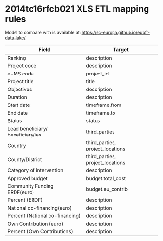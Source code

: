 # 2014tc16rfcb021 XLS ETL mapping rules

Model to compare with is available at: https://ec-europa.github.io/eubfr-data-lake/

| Field                             | Target                           |
| --------------------------------- | -------------------------------- |
| Ranking                           | description                      |
| Project code                      | description                      |
| e-MS code                         | project_id                       |
| Project title                     | title                            |
| Objectives                        | description                      |
| Duration                          | description                      |
| Start date                        | timeframe.from                   |
| End date                          | timeframe.to                     |
| Status                            | status                           |
| Lead beneficiary/ beneficiary/ies | third_parties                    |
| Country                           | third_parties, project_locations |
| County/District                   | third_parties, project_locations |
| Category of intervention          | description                      |
| Approved budget                   | budget.total_cost                |
| Community Funding ERDF(euro)      | budget.eu_contrib                |
| Percent (ERDF)                    | description                      |
| National co-financing(euro)       | description                      |
| Percent (National co-financing)   | description                      |
| Own Contribution (euro)           | description                      |
| Percent (Own Contributions)       | description                      |
